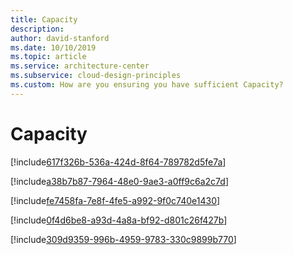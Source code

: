 ```yaml
---
title: Capacity
description: 
author: david-stanford
ms.date: 10/10/2019
ms.topic: article
ms.service: architecture-center
ms.subservice: cloud-design-principles
ms.custom: How are you ensuring you have sufficient Capacity? 
---
```


# Capacity

<!-- Using a Content Delivery Networks (CDN) if applicable -->
[!include[617f326b-536a-424d-8f64-789782d5fe7a](./guidance/617f326b-536a-424d-8f64-789782d5fe7a.md)]

<!-- Aware of any events that will cause spikes in user load -->
[!include[a38b7b87-7964-48e0-9ae3-a0ff9c6a2c7d](./guidance/a38b7b87-7964-48e0-9ae3-a0ff9c6a2c7d.md)]

<!-- Optimized resource choices (vm, database sizing, etc) to match the needs of your application -->
[!include[fe7458fa-7e8f-4fe5-a992-9f0c740e1430](./guidance/fe7458fa-7e8f-4fe5-a992-9f0c740e1430.md)]

<!-- Configured scaling policies using the appropriate metrics -->
[!include[0f4d6be8-a93d-4a8a-bf92-d801c26f427b](./guidance/0f4d6be8-a93d-4a8a-bf92-d801c26f427b.md)]

<!-- Automatically schedule autoscaling to add resources based on time of day trends -->
[!include[309d9359-996b-4959-9783-330c9899b770](./guidance/309d9359-996b-4959-9783-330c9899b770.md)]

